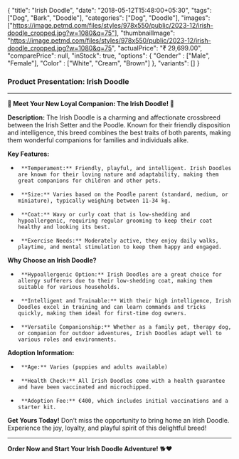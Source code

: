 {
    "title": "Irish Doodle",
    "date": "2018-05-12T15:48:00+05:30",
    "tags": ["Dog", "Bark", "Doodle"],
    "categories": ["Dog", "Doodle"],
    "images": ["https://image.petmd.com/files/styles/978x550/public/2023-12/irish-doodle_cropped.jpg?w=1080&q=75"],
    "thumbnailImage": "https://image.petmd.com/files/styles/978x550/public/2023-12/irish-doodle_cropped.jpg?w=1080&q=75",
    "actualPrice": "₹ 29,699.00",
    "comparePrice": null,
    "inStock": true,
    "options": {
        "Gender" : ["Male", "Female"],
        "Color" : ["White", "Cream", "Brown"]
    },
    "variants": []
}

### Product Presentation: Irish Doodle

---

**🐾 Meet Your New Loyal Companion: The Irish Doodle! 🐶**

**Description:**
The Irish Doodle is a charming and affectionate crossbreed between the Irish Setter and the Poodle. Known for their friendly disposition and intelligence, this breed combines the best traits of both parents, making them wonderful companions for families and individuals alike.

**Key Features:**
-      **Temperament:** Friendly, playful, and intelligent. Irish Doodles are known for their loving nature and adaptability, making them great companions for children and other pets.
-      **Size:** Varies based on the Poodle parent (standard, medium, or miniature), typically weighing between 11-34 kg.
-      **Coat:** Wavy or curly coat that is low-shedding and hypoallergenic, requiring regular grooming to keep their coat healthy and looking its best.
-      **Exercise Needs:** Moderately active, they enjoy daily walks, playtime, and mental stimulation to keep them happy and engaged.

**Why Choose an Irish Doodle?**
-      **Hypoallergenic Option:** Irish Doodles are a great choice for allergy sufferers due to their low-shedding coat, making them suitable for various households.
-      **Intelligent and Trainable:** With their high intelligence, Irish Doodles excel in training and can learn commands and tricks quickly, making them ideal for first-time dog owners.
-      **Versatile Companionship:** Whether as a family pet, therapy dog, or companion for outdoor adventures, Irish Doodles adapt well to various roles and environments.

**Adoption Information:**
-      **Age:** Varies (puppies and adults available)
-      **Health Check:** All Irish Doodles come with a health guarantee and have been vaccinated and microchipped.
-      **Adoption Fee:** €400, which includes initial vaccinations and a starter kit.

**Get Yours Today!**
Don’t miss the opportunity to bring home an Irish Doodle. Experience the joy, loyalty, and playful spirit of this delightful breed!

---

**Order Now and Start Your Irish Doodle Adventure!** 🐕❤️